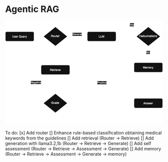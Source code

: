 # Agentic RAG

![](images/cardiology-rag.drawio.png)

To do:
[x] Add router 
[] Enhance rule-based classification obtaining medical keywords from the guidelines
[] Add retrieval (Router -> Retrieve)
[] Add generation with llama3.2,1b (Router -> Retrieve -> Generate)
[] Add self assessment (Router -> Retrieve -> Assessment -> Generate)
[] Add memory (Router -> Retrieve -> Assessment -> Generate -> memory)
